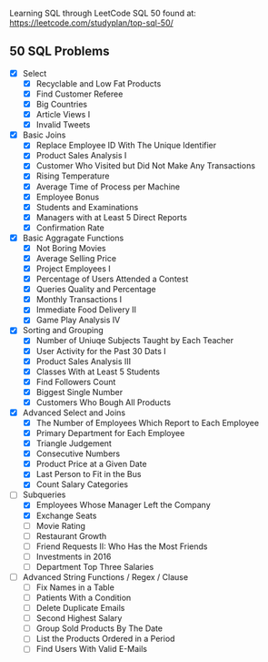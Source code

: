 Learning SQL through LeetCode SQL 50 found at:
https://leetcode.com/studyplan/top-sql-50/

## 50 SQL Problems
- [x] Select
    - [x] Recyclable and Low Fat Products
    - [x] Find Customer Referee
    - [x] Big Countries
    - [x] Article Views I
    - [x] Invalid Tweets
- [x] Basic Joins
    - [x] Replace Employee ID With The Unique Identifier
    - [x] Product Sales Analysis I
    - [x] Customer Who Visited but Did Not Make Any Transactions
    - [x] Rising Temperature
    - [x] Average Time of Process per Machine
    - [x] Employee Bonus
    - [x] Students and Examinations
    - [x] Managers with at Least 5 Direct Reports
    - [x] Confirmation Rate
- [x] Basic Aggragate Functions
    - [x] Not Boring Movies
    - [x] Average Selling Price
    - [x] Project Employees I
    - [x] Percentage of Users Attended a Contest
    - [x] Queries Quality and Percentage
    - [x] Monthly Transactions I
    - [x] Immediate Food Delivery II
    - [x] Game Play Analysis IV
- [x] Sorting and Grouping
    - [x] Number of Uniuqe Subjects Taught by Each Teacher
    - [x] User Activity for the Past 30 Dats I
    - [x] Product Sales Analysis III
    - [x] Classes With at Least 5 Students
    - [x] Find Followers Count
    - [x] Biggest Single Number
    - [x] Customers Who Bough All Products
- [x] Advanced Select and Joins
    - [x] The Number of Employees Which Report to Each Employee
    - [x] Primary Department for Each Employee
    - [x] Triangle Judgement
    - [x] Consecutive Numbers
    - [x] Product Price at a Given Date
    - [x] Last Person to Fit in the Bus
    - [x] Count Salary Categories
- [ ] Subqueries
    - [x] Employees Whose Manager Left the Company
    - [x] Exchange Seats
    - [ ] Movie Rating
    - [ ] Restaurant Growth
    - [ ] Friend Requests II: Who Has the Most Friends
    - [ ] Investments in 2016
    - [ ] Department Top Three Salaries
- [ ] Advanced String Functions / Regex / Clause
    - [ ] Fix Names in a Table
    - [ ] Patients With a Condition
    - [ ] Delete Duplicate Emails
    - [ ] Second Highest Salary
    - [ ] Group Sold Products By The Date
    - [ ] List the Products Ordered in a Period
    - [ ] Find Users With Valid E-Mails